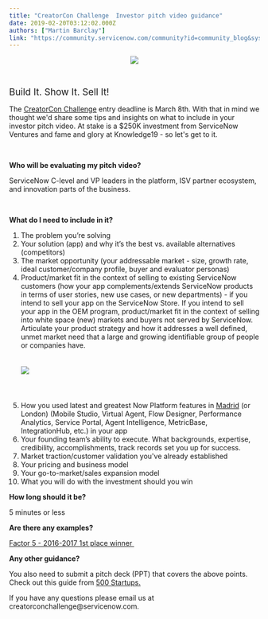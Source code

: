 ```yaml
---
title: "CreatorCon Challenge  Investor pitch video guidance"
date: 2019-02-20T03:12:02.000Z
authors: ["Martin Barclay"]
link: "https://community.servicenow.com/community?id=community_blog&sys_id=5c9e28ecdb33e740e0e80b55ca961958"
---
```

<p style="text-align: center;"><img style="max-width: 100%; max-height: 480px;" src="03206b8edbe3e7c04abd5583ca96197e.iix" /></p>
<p style="text-align: center;"> </p>
<p style="text-align: left;"><span style="font-size: 14pt;">Build It. Show It. Sell It!</span></p>
<p style="text-align: left;">The <a href="https://www.servicenow.com/company/ventures/creatorcon-challenge.html" rel="nofollow">CreatorCon Challenge</a> entry deadline is March 8th. With that in mind we thought we&#39;d share some tips and insights on what to include in your investor pitch video. At stake is a $250K investment from ServiceNow Ventures and fame and glory at Knowledge19 - so let&#39;s get to it.</p>
<p style="text-align: left;"> </p>
<p style="text-align: left;"><strong>Who will be evaluating my pitch video?</strong></p>
<p style="text-align: left;">ServiceNow C-level and VP leaders in the platform, ISV partner ecosystem, and innovation parts of the business. </p>
<p style="text-align: left;"> </p>
<p style="text-align: left;"><strong>What do I need to include in it?</strong></p>
<ol><li>The problem you’re solving</li><li>Your solution (app) and why it’s the best vs. available alternatives (competitors)</li><li>The market opportunity (your addressable market - size, growth rate, ideal customer/company profile, buyer and evaluator personas)</li><li>Product/market fit in the context of selling to existing ServiceNow customers (how your app complements/extends ServiceNow products in terms of user stories, new use cases, or new departments) - if you intend to sell your app on the ServiceNow Store. If you intend to sell your app in the OEM program, product/market fit in the context of selling into white space (new) markets and buyers not served by ServiceNow. Articulate your product strategy and how it addresses a well defined, unmet market need that a large and growing identifiable group of people or companies have.<br /><br /><br /><img style="max-width: 100%; max-height: 480px;" src="07f363cadbe7e7c04abd5583ca9619f5.iix" /><br /><br /><br /><br /></li><li>How you used latest and greatest Now Platform features in <a href="https://developer.servicenow.com/blog.do?p&#61;/post/madridpdi/" rel="nofollow">Madrid</a> (or London) (Mobile Studio, Virtual Agent, Flow Designer, Performance Analytics, Service Portal, Agent Intelligence, MetricBase, IntegrationHub, etc.) in your app</li><li>Your founding team’s ability to execute. What backgrounds, expertise, credibility, accomplishments, track records set you up for success.</li><li>Market traction/customer validation you&#39;ve already established</li><li>Your pricing and business model</li><li>Your go-to-market/sales expansion model</li><li>What you will do with the investment should you win</li></ol>
<p><strong>How long should it be?</strong></p>
<p>5 minutes or less</p>
<p><strong>Are there any examples?</strong> </p>
<p><a href="https://servicenow.box.com/s/5ps60t4rrhmlaxp55zwhfd8qs1epnx8h" rel="nofollow">Factor 5 - 2016-2017 1st place winner </a></p>
<p><strong>Any other guidance?</strong></p>
<p>You also need to submit a pitch deck (PPT) that covers the above points. Check out this guide from <a href="https://www.linkedin.com/feed/update/urn:li:activity:6493920835944882176" rel="nofollow">500 Startups.</a></p>
<p>If you have any questions please email us at creatorconchallenge&#64;servicenow.com. </p>